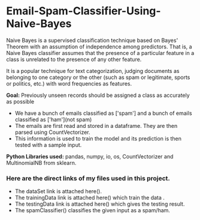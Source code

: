 # Email-Spam-Classifier-Using-Naive-Bayes

Naive Bayes is a supervised classification technique based on Bayes' Theorem with an assumption of independence among predictors. That is, a Naive Bayes classifier assumes that the presence of a particular feature in a class is unrelated to the presence of any other feature.

It is a popular technique for text categorization, judging documents as belonging to one category or the other (such as spam or legitimate, sports or politics, etc.) with word frequencies as features.

**Goal:** Previously unseen records should be assigned a class as accurately as possible

* We have a bunch of emails classified as ['spam']
and a bunch of emails classified as ['ham'](not spam)
* The emails are first read and stored in a dataframe. They are then parsed using CountVectorizer.
* This information is used to train the model and its prediction is then tested with a sample input.

**Python Libraries used:** pandas, numpy, io, os, CountVectorizer and MultinomialNB from sklearn.

### Here are the direct links of my files used in this project.
* The dataSet link is attached here().
* The trainingData link is attached here() which train the data .
* The testingData link is attached here() which gives the testing result.
* The spamClassifier() classifies the given input as a spam/ham. 

